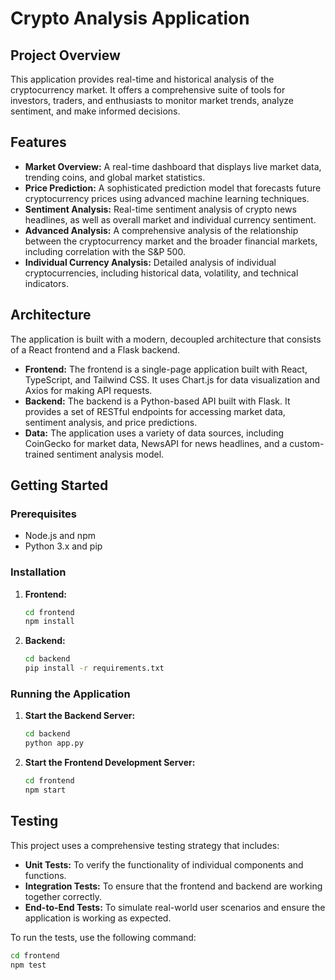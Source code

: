 # Crypto Analysis Application

## Project Overview

This application provides real-time and historical analysis of the cryptocurrency market. It offers a comprehensive suite of tools for investors, traders, and enthusiasts to monitor market trends, analyze sentiment, and make informed decisions.

## Features

*   **Market Overview:** A real-time dashboard that displays live market data, trending coins, and global market statistics.
*   **Price Prediction:** A sophisticated prediction model that forecasts future cryptocurrency prices using advanced machine learning techniques.
*   **Sentiment Analysis:** Real-time sentiment analysis of crypto news headlines, as well as overall market and individual currency sentiment.
*   **Advanced Analysis:** A comprehensive analysis of the relationship between the cryptocurrency market and the broader financial markets, including correlation with the S&P 500.
*   **Individual Currency Analysis:** Detailed analysis of individual cryptocurrencies, including historical data, volatility, and technical indicators.

## Architecture

The application is built with a modern, decoupled architecture that consists of a React frontend and a Flask backend.

*   **Frontend:** The frontend is a single-page application built with React, TypeScript, and Tailwind CSS. It uses Chart.js for data visualization and Axios for making API requests.
*   **Backend:** The backend is a Python-based API built with Flask. It provides a set of RESTful endpoints for accessing market data, sentiment analysis, and price predictions.
*   **Data:** The application uses a variety of data sources, including CoinGecko for market data, NewsAPI for news headlines, and a custom-trained sentiment analysis model.

## Getting Started

### Prerequisites

*   Node.js and npm
*   Python 3.x and pip

### Installation

1.  **Frontend:**
    ```bash
    cd frontend
    npm install
    ```
2.  **Backend:**
    ```bash
    cd backend
    pip install -r requirements.txt
    ```

### Running the Application

1.  **Start the Backend Server:**
    ```bash
    cd backend
    python app.py
    ```
2.  **Start the Frontend Development Server:**
    ```bash
    cd frontend
    npm start
    ```

## Testing

This project uses a comprehensive testing strategy that includes:

*   **Unit Tests:** To verify the functionality of individual components and functions.
*   **Integration Tests:** To ensure that the frontend and backend are working together correctly.
*   **End-to-End Tests:** To simulate real-world user scenarios and ensure the application is working as expected.

To run the tests, use the following command:

```bash
cd frontend
npm test
```
